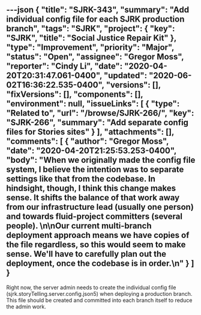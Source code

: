 ---json
{
  "title": "SJRK-343",
  "summary": "Add individual config file for each SJRK production branch",
  "tags": "SJRK",
  "project": {
    "key": "SJRK",
    "title": "Social Justice Repair Kit"
  },
  "type": "Improvement",
  "priority": "Major",
  "status": "Open",
  "assignee": "Gregor Moss",
  "reporter": "Cindy Li",
  "date": "2020-04-20T20:31:47.061-0400",
  "updated": "2020-06-02T16:36:22.535-0400",
  "versions": [],
  "fixVersions": [],
  "components": [],
  "environment": null,
  "issueLinks": [
    {
      "type": "Related to",
      "url": "/browse/SJRK-266/",
      "key": "SJRK-266",
      "summary": "Add separate config files for Stories sites"
    }
  ],
  "attachments": [],
  "comments": [
    {
      "author": "Gregor Moss",
      "date": "2020-04-20T21:25:53.253-0400",
      "body": "When we originally made the config file system, I believe the intention was to separate settings like that from the codebase. In hindsight, though, I think this change makes sense. It shifts the balance of that work away from our infrastructure lead (usually one person) and towards fluid-project committers (several people).&#x20;\n\nOur current multi-branch deployment approach means we have copies of the file regardless, so this would seem to make sense. We'll have to carefully plan out the deployment, once the codebase is in order.\n"
    }
  ]
}
---
Right now, the server admin needs to create the individual config file (sjrk.storyTelling.server.config.json5) when deploying a production branch. This file should be created and committed into each branch itself to reduce the admin work.

        